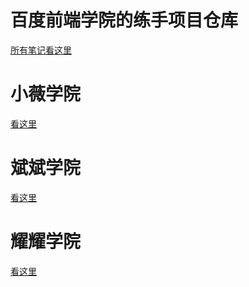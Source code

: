# 百度前端学院的练手项目仓库

[所有笔记看这里](https://github.com/xluos/note-and-blog/tree/master/%E5%AD%A6%E4%B9%A0%E8%AE%B0%E5%BD%95/%E7%99%BE%E5%BA%A6IFE%E7%AC%94%E8%AE%B0)

# 小薇学院

[看这里](https://github.com/xluos/ife/tree/gh-pages/%E5%B0%8F%E8%96%87%E5%AD%A6%E9%99%A2)


# 斌斌学院

[看这里](https://github.com/xluos/ife/tree/gh-pages/%E6%96%8C%E6%96%8C%E5%AD%A6%E9%99%A2)

# 耀耀学院

[看这里](https://github.com/xluos/ife/tree/gh-pages/%E8%80%80%E8%80%80%E5%AD%A6%E9%99%A2)


